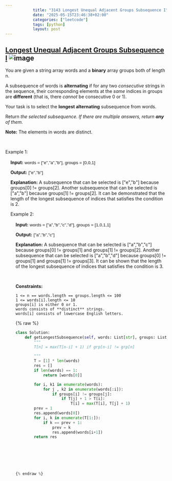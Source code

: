```yaml
---
            title: "3143 Longest Unequal Adjacent Groups Subsequence I"
            date: "2025-05-15T23:46:38+02:00"
            categories: ["leetcode"]
            tags: [python]
            layout: post
---
```

            
## [Longest Unequal Adjacent Groups Subsequence I](https://leetcode.com/problems/longest-unequal-adjacent-groups-subsequence-i) ![image](https://img.shields.io/badge/Difficulty-Easy-brightgreen)

You are given a string array words and a **binary** array groups both of length n.

A subsequence of words is **alternating** if for any two *consecutive* strings in the sequence, their corresponding elements at the *same* indices in groups are **different** (that is, there *cannot* be consecutive 0 or 1).

Your task is to select the **longest alternating** subsequence from words.

Return *the selected subsequence. If there are multiple answers, return **any** of them.*

**Note:** The elements in words are distinct.

 

Example 1:

<div class="example-block" style="
    border-color: var(--border-tertiary);
    border-left-width: 2px;
    color: var(--text-secondary);
    font-size: .875rem;
    margin-bottom: 1rem;
    margin-top: 1rem;
    overflow: visible;
    padding-left: 1rem;
">

**Input:** <span class="example-io" style="
    font-family: Menlo,sans-serif;
    font-size: 0.85rem;
">words = ["e","a","b"], groups = [0,0,1]

**Output:** <span class="example-io" style="
    font-family: Menlo,sans-serif;
    font-size: 0.85rem;
">["e","b"]

**Explanation:** A subsequence that can be selected is ["e","b"] because groups[0] != groups[2]. Another subsequence that can be selected is ["a","b"] because groups[1] != groups[2]. It can be demonstrated that the length of the longest subsequence of indices that satisfies the condition is 2.

Example 2:

<div class="example-block" style="
    border-color: var(--border-tertiary);
    border-left-width: 2px;
    color: var(--text-secondary);
    font-size: .875rem;
    margin-bottom: 1rem;
    margin-top: 1rem;
    overflow: visible;
    padding-left: 1rem;
">

**Input:** <span class="example-io" style="
    font-family: Menlo,sans-serif;
    font-size: 0.85rem;
">words = ["a","b","c","d"], groups = [1,0,1,1]

**Output:** <span class="example-io" style="
    font-family: Menlo,sans-serif;
    font-size: 0.85rem;
">["a","b","c"]

**Explanation:** A subsequence that can be selected is ["a","b","c"] because groups[0] != groups[1] and groups[1] != groups[2]. Another subsequence that can be selected is ["a","b","d"] because groups[0] != groups[1] and groups[1] != groups[3]. It can be shown that the length of the longest subsequence of indices that satisfies the condition is 3.

 

**Constraints:**

	1 <= n == words.length == groups.length <= 100
	1 <= words[i].length <= 10
	groups[i] is either 0 or 1.
	words consists of **distinct** strings.
	words[i] consists of lowercase English letters.

{% raw %}
```python
class Solution:
    def getLongestSubsequence(self, words: List[str], groups: List[int]) -> List[str]:
        """
        T[n] = max(T[n-i] + 1) if grp[n-i] != grp[n]

        """
        T = [1] * len(words)
        res = []
        if len(words) == 1:
            return [words[0]]

        for i, k1 in enumerate(words):
            for j , k2 in enumerate(words[:i]):
                if groups[i] != groups[j]:
                    if T[j] + 1 > T[i]:
                        T[i] = max(T[i], T[j] + 1)
        prev = 1
        res.append(words[0])
        for i, k in enumerate(T[1:]):
            if k == prev + 1:
                prev = k
                res.append(words[i+1])
        return res



        


        
{% endraw %}
